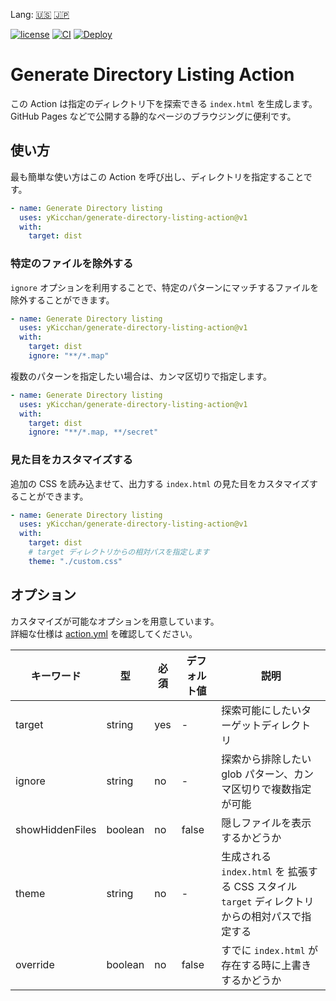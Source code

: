Lang: [🇺🇸](./README.md) [🇯🇵](./README.ja.md)

[![license](https://img.shields.io/github/license/yKicchan/generate-directory-listing-action)](https://github.com/yKicchan/generate-directory-listing-action/blob/main/LICENSE)
[![CI](https://github.com/yKicchan/generate-directory-listing-action/actions/workflows/ci.yml/badge.svg)](https://github.com/yKicchan/generate-directory-listing-action/actions/workflows/ci.yml)
[![Deploy](https://github.com/yKicchan/generate-directory-listing-action/actions/workflows/deploy.yml/badge.svg)](https://github.com/yKicchan/generate-directory-listing-action/actions/workflows/deploy.yml)

# Generate Directory Listing Action

この Action は指定のディレクトリ下を探索できる `index.html` を生成します。  
GitHub Pages などで公開する静的なページのブラウジングに便利です。

## 使い方

最も簡単な使い方はこの Action を呼び出し、ディレクトリを指定することです。

```yml
- name: Generate Directory listing
  uses: yKicchan/generate-directory-listing-action@v1
  with:
    target: dist
```

### 特定のファイルを除外する

`ignore` オプションを利用することで、特定のパターンにマッチするファイルを除外することができます。

```yml
- name: Generate Directory listing
  uses: yKicchan/generate-directory-listing-action@v1
  with:
    target: dist
    ignore: "**/*.map"
```

複数のパターンを指定したい場合は、カンマ区切りで指定します。

```yml
- name: Generate Directory listing
  uses: yKicchan/generate-directory-listing-action@v1
  with:
    target: dist
    ignore: "**/*.map, **/secret"
```

### 見た目をカスタマイズする

追加の CSS を読み込ませて、出力する `index.html` の見た目をカスタマイズすることができます。

```yml
- name: Generate Directory listing
  uses: yKicchan/generate-directory-listing-action@v1
  with:
    target: dist
    # target ディレクトリからの相対パスを指定します
    theme: "./custom.css"
```

## オプション

カスタマイズが可能なオプションを用意しています。  
詳細な仕様は [action.yml](./action.yml) を確認してください。

| キーワード | 型 | 必須 | デフォルト値 | 説明 |
| --- | --- | --- | --- | --- |
| target | string | yes | - | 探索可能にしたいターゲットディレクトリ |
| ignore | string | no | - | 探索から排除したい glob パターン、カンマ区切りで複数指定が可能 |
| showHiddenFiles | boolean | no | false | 隠しファイルを表示するかどうか |
| theme | string | no | - | 生成される `index.html` を 拡張する CSS スタイル<br>`target` ディレクトリからの相対パスで指定する |
| override | boolean | no | false | すでに `index.html` が存在する時に上書きするかどうか |

